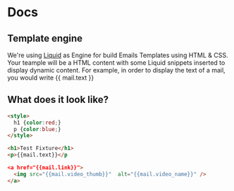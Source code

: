 # Docs

## Template engine

We're using [Liquid](https://github.com/Shopify/liquid/wiki/Liquid-for-Designers) as Engine for build Emails Templates using HTML & CSS. Your teample will be a HTML content with some Liquid snippets inserted to display dynamic content. For example, in order to display the text of a mail, you would write {{ mail.text }}


## What does it look like?

```html
<style>
  h1 {color:red;}
  p {color:blue;}
</style>

<h1>Test Fixture</h1>
<p>{{mail.text}}</p

<a href="{{mail.link}}">
  <img src="{{mail.video_thumb}}"  alt="{{mail.video_name}}" />
</a>
```
